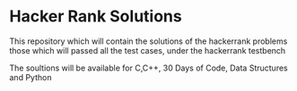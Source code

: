 # Hacker Rank Solutions

This repository which will contain the solutions of the hackerrank problems those which will passed all the test cases, under the hackerrank testbench

The soultions will be available for C,C++, 30 Days of Code, Data Structures and Python



